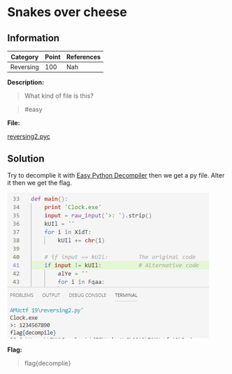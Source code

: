# Snakes over cheese

## Information

**Category** | **Point** | **References**
--- | --- | ---
Reversing | 100 | Nah

**Description:**

>What kind of file is this?

>#easy

**File:**

[reversing2.pyc](./reversing2.pyc)

## Solution

Try to decomplie it with [Easy Python Decompiler](https://sourceforge.net/projects/easypythondecompiler/) then we get a py file. Alter it then we get the flag.

<p>
    <img src = "./images/flag.png">
</p>

**Flag:**
>flag{decomplie}